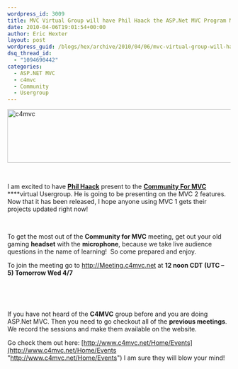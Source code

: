 ```yaml
---
wordpress_id: 3009
title: MVC Virtual Group will have Phil Haack the ASP.Net MVC Program Manager, on Wed 4/7 12pm CDT
date: 2010-04-06T19:01:54+00:00
author: Eric Hexter
layout: post
wordpress_guid: /blogs/hex/archive/2010/04/06/mvc-virtual-group-will-have-phil-haack-the-asp-net-mvc-program-manager-on-wed-4-7-12pm-cdt.aspx
dsq_thread_id:
  - "1094690442"
categories:
  - ASP.NET MVC
  - c4mvc
  - Community
  - Usergroup
---
```

[<img style="border-right-width: 0px;border-top-width: 0px;border-bottom-width: 0px;border-left-width: 0px" border="0" alt="c4mvc" src="http://lostechies.com/erichexter/files/2011/03/c4mvc_thumb_264CEA09.png" width="791" height="121" />](http://lostechies.com/erichexter/files/2011/03/c4mvc_2006137B.png) 

&#160;

I am excited to have [**Phil Haack**](http://www.Haacked.com) present to the [**Community For MVC**](http://www.c4mvc.net) ****virtual Usergroup. He is going to be presenting on the MVC 2 features.&#160; Now that it has been released, I hope anyone using MVC 1 gets their projects updated right now!

&#160;

To get the most out of the **Community for MVC** meeting, get out your old gaming **headset** with the **microphone**, because we take live audience questions in the name of learning!&#160; So come prepared and enjoy.

To join the meeting go to <http://Meeting.c4mvc.net> at **12 noon CDT (UTC – 5) Tomorrow Wed 4/7**

&#160;

&#160;

If you have not heard of the **C4MVC** group before and you are doing ASP.Net MVC. Then you need to go checkout all of the **previous meetings**.&#160; We record the sessions and make them available on the website. 

Go check them out here: [http://www.c4mvc.net/Home/Events](http://www.c4mvc.net/Home/Events "http://www.c4mvc.net/Home/Events") I am sure they will blow your mind!